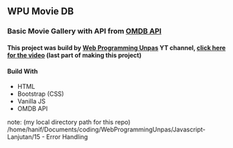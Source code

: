 ## WPU Movie DB 
### Basic Movie Gallery with API from [OMDB API](http://www.omdbapi.com/)
#### This project was build by [Web Programming Unpas](https://www.youtube.com/c/WebProgrammingUNPAS) YT channel, [click here for the video](https://www.youtube.com/watch?v=qLnU4MDW14o&t=324s) (last part of making this project)

#### Build With
- HTML
- Bootstrap (CSS)
- Vanilla JS
- OMDB API

note: (my local directory path for this repo) /home/hanif/Documents/coding/WebProgrammingUnpas/Javascript-Lanjutan/15 - Error Handling
